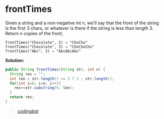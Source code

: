 # frontTimes

Given a string and a non-negative int n, we'll say that the front of the string is the first 3 chars, or whatever is there if the string is less than length 3. Return n copies of the front;

```
frontTimes("Chocolate", 2) → "ChoCho"
frontTimes("Chocolate", 3) → "ChoChoCho"
frontTimes("Abc", 3) → "AbcAbcAbc"
```

**Solution:**

```java
public String frontTimes(String str, int n) {
  String res = "";
  int len = str.length() >= 3 ? 3 : str.length();
  for(int i=0; i<n; i++){
    res+=str.substring(0, len);
  }
  return res;
}
```

> _[codingbat](http://codingbat.com/prob/p101475)_